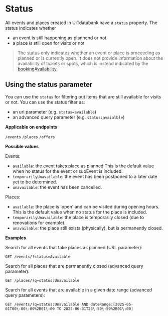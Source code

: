# Status

All events and places created in UiTdatabank have a `status` property. The status indicates whether 
- an event is still happening as plannend or not
- a place is still open for visits or not

> The status only indicates whether an event or place is proceeding as planned or is currently open. It does not provide information about the availability of tickets or spots, which is instead indicated by the [bookingAvailability](#booking-availability.md).

## Using the status parameter

You can use the `status` for filtering out items that are still available for visits or not. You can use the status filter as:
- an url parameter (e.g. `status=available`) 
- an advanced query parameter (e.g. `status:avaialble`)

**Applicable on endpoints**

`/events` `/places` `/offers`

**Possible values**

Events:
- `available`: the event takes place as planned This is the default value when no status for the event or subEvent is included.
- `temporarilyUnavailable`: the event has been postponed to a later date yet to be determined.
- `unavailable`: the event has been cancelled.

Places: 
- `available`: the place is 'open' and can be visited during opening hours. This is the default value when no status for the place is included.
- `temporarilyUnavailable`: the place is temporarily closed (due to renovations for example).
- `unavailable`: the place still exists (physically), but is permanently closed.

**Examples**

Search for all events that take places as planned (URL parameter):

```https
GET /events/?status=Available
```

Search for all places that are permanently closed (advanced query parameter):

```https
GET /places/?q=status:Unavailable
```

Search for all events that are available in a given date range (advanced query parameters):

```https
GET /events/?q=status:Unavailable AND dateRange:[2025-05-01T00\:00\:00%2B01\:00 TO 2025-06-31T23\:59\:59%2B01\:00]
```
